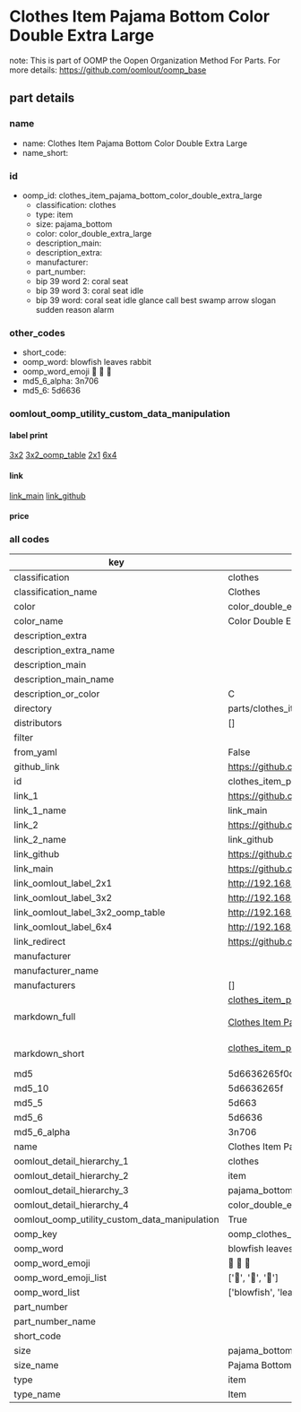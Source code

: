 # Clothes Item Pajama Bottom Color Double Extra Large  

note: This is part of OOMP the Oopen Organization Method For Parts. For more details: https://github.com/oomlout/oomp_base

##  part details
  







### name
* name: Clothes Item Pajama Bottom Color Double Extra Large
* name_short: 
### id
* oomp_id: clothes_item_pajama_bottom_color_double_extra_large
  * classification: clothes
  * type: item
  * size: pajama_bottom
  * color: color_double_extra_large
  * description_main: 
  * description_extra: 
  * manufacturer: 
  * part_number: 
  * bip 39 word 2: coral seat
  * bip 39 word 3: coral seat idle
  * bip 39 word: coral seat idle glance call best swamp arrow slogan sudden reason alarm

### other_codes
* short_code: 
* oomp_word: blowfish leaves rabbit
* oomp_word_emoji :blowfish: :leaves: :rabbit:
* md5_6_alpha: 3n706
* md5_6: 5d6636






### oomlout_oomp_utility_custom_data_manipulation
#### label print
[3x2](http://192.168.1.245:1112/?label=oomp%203n706)
[3x2_oomp_table](http://192.168.1.108:1112/?label=oomp%203n706)
[2x1](http://192.168.1.242:1112/?label=oomp%203n706)
[6x4](http://192.168.1.55:1112/?label=oomp%203n706)    

#### link

[link_main](https://github.com/oomlout/oomlout_oomp_version_1_messy/tree/main/parts/clothes_item_pajama_bottom_color_double_extra_large) [link_github](https://github.com/oomlout/oomlout_oomp_version_1_messy/tree/main/parts/clothes_item_pajama_bottom_color_double_extra_large)                             

#### price







### all codes 
| key | value |  
| --- | --- |  
| classification | clothes |  
| classification_name | Clothes |  
| color | color_double_extra_large |  
| color_name | Color Double Extra Large |  
| description_extra |  |  
| description_extra_name |  |  
| description_main |  |  
| description_main_name |  |  
| description_or_color | C  |  
| directory | parts/clothes_item_pajama_bottom_color_double_extra_large |  
| distributors | [] |  
| filter |  |  
| from_yaml | False |  
| github_link | https://github.com/oomlout/oomlout_oomp_part_src/tree/main/parts/clothes_item_pajama_bottom_color_double_extra_large |  
| id | clothes_item_pajama_bottom_color_double_extra_large |  
| link_1 | https://github.com/oomlout/oomlout_oomp_version_1_messy/tree/main/parts/clothes_item_pajama_bottom_color_double_extra_large |  
| link_1_name | link_main |  
| link_2 | https://github.com/oomlout/oomlout_oomp_version_1_messy/tree/main/parts/clothes_item_pajama_bottom_color_double_extra_large |  
| link_2_name | link_github |  
| link_github | https://github.com/oomlout/oomlout_oomp_version_1_messy/tree/main/parts/clothes_item_pajama_bottom_color_double_extra_large |  
| link_main | https://github.com/oomlout/oomlout_oomp_version_1_messy/tree/main/parts/clothes_item_pajama_bottom_color_double_extra_large |  
| link_oomlout_label_2x1 | http://192.168.1.242:1112/?label=oomp%203n706 |  
| link_oomlout_label_3x2 | http://192.168.1.245:1112/?label=oomp%203n706 |  
| link_oomlout_label_3x2_oomp_table | http://192.168.1.108:1112/?label=oomp%203n706 |  
| link_oomlout_label_6x4 | http://192.168.1.55:1112/?label=oomp%203n706 |  
| link_redirect | https://github.com/oomlout/oomlout_oomp_version_1_messy/tree/main/parts/clothes_item_pajama_bottom_color_double_extra_large |  
| manufacturer |  |  
| manufacturer_name |  |  
| manufacturers | [] |  
| markdown_full | [clothes_item_pajama_bottom_color_double_extra_large](none)<br>[](none)<br>[Clothes Item Pajama Bottom Color Double Extra Large](none)<br><br> |  
| markdown_short | [clothes_item_pajama_bottom_color_double_extra_large](none)<br><br> |  
| md5 | 5d6636265f0cbb645510362ae1709181 |  
| md5_10 | 5d6636265f |  
| md5_5 | 5d663 |  
| md5_6 | 5d6636 |  
| md5_6_alpha | 3n706 |  
| name | Clothes Item Pajama Bottom Color Double Extra Large |  
| oomlout_detail_hierarchy_1 | clothes |  
| oomlout_detail_hierarchy_2 | item |  
| oomlout_detail_hierarchy_3 | pajama_bottom |  
| oomlout_detail_hierarchy_4 | color_double_extra_large |  
| oomlout_oomp_utility_custom_data_manipulation | True |  
| oomp_key | oomp_clothes_item_pajama_bottom_color_double_extra_large |  
| oomp_word | blowfish leaves rabbit |  
| oomp_word_emoji | :blowfish: :leaves: :rabbit: |  
| oomp_word_emoji_list | [':blowfish:', ':leaves:', ':rabbit:'] |  
| oomp_word_list | ['blowfish', 'leaves', 'rabbit'] |  
| part_number |  |  
| part_number_name |  |  
| short_code |  |  
| size | pajama_bottom |  
| size_name | Pajama Bottom |  
| type | item |  
| type_name | Item |  
